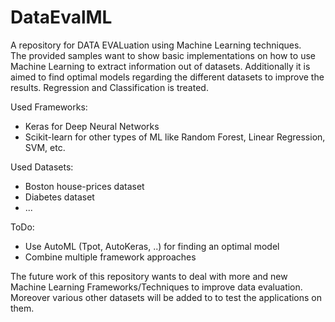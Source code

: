 # DataEvalML

A repository for DATA EVALuation using Machine Learning techniques.  
The provided samples want to show basic implementations on how to use Machine Learning to extract information out of datasets. Additionally it is aimed to find optimal models regarding the different datasets to improve the results. Regression and Classification is treated.

Used Frameworks:
* Keras for Deep Neural Networks
* Scikit-learn for other types of ML like Random Forest, Linear Regression, SVM, etc.

Used Datasets:
* Boston house-prices dataset
* Diabetes dataset
* ...

ToDo:
* Use AutoML (Tpot, AutoKeras, ..) for finding an optimal model
* Combine multiple framework approaches

The future work of this repository wants to deal with more and new Machine Learning Frameworks/Techniques to improve data evaluation. Moreover various other datasets will be added to to test the applications on them.

